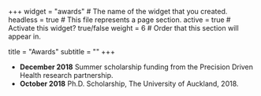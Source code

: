 +++
widget = "awards"  # The name of the widget that you created.
headless = true  # This file represents a page section.
active = true  # Activate this widget? true/false
weight = 6  # Order that this section will appear in.

title = "Awards"
subtitle = ""
+++

- **December 2018**
  Summer scholarship funding from the Precision Driven Health research partnership.
- **October 2018**
  Ph.D. Scholarship, The University of Auckland, 2018.
